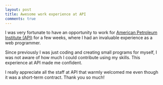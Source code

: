 ```yaml
---
layout: post
title: Awesome work experience at API
comments: true
---
```


I was very fortunate to have an opportunity to work for [American Petroleum Institute (API)](http://www.api.org/) for a few weeks, where I had an invaluable experience as a web programmer.

<!--more-->

Since previously I was just coding and creating small programs for myself, I was not aware of how much I could contribute using my skills. This experience at API made me confident.

I really appreciate all the staff at API that warmly welcomed me even though it was a short-term contract. Thank you so much!
